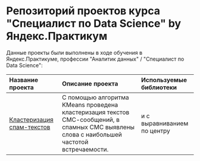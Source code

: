 # Репозиторий проектов курса "Специалист по Data Science" by Яндекс.Практикум
Данные проекты были выполнены в ходе обучения в Яндекс.Практикуме, профессии "Аналитик данных" / "Специалист по Data Science":

| Название проекта              | Описание проекта           | Используемые библиотеки                     |
| :-------------------- | :--------------------- |:----------------------------|
| [Кластеризация спам-текстов](https://github.com/AlexeiGrib/yandex_empl/tree/main/NLP_spam%20clustering) | С помощью алгоритма KMeans проведена кластеризация текстов СМС-сообщений, в спамных СМС выявлены слова с наибольшей частотой встречаемости. | и с выравниванием по центру |
